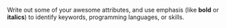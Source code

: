 Write out some of your awesome attributes, and use emphasis (like **bold** or __italics__) to identify keywords, programming languages, or skills. 